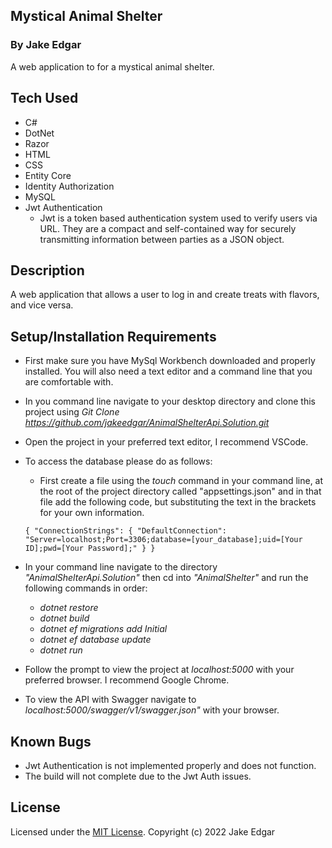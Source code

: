 ## Mystical Animal Shelter

### By Jake Edgar

A web application to for a mystical animal shelter.

## Tech Used

- C#
- DotNet
- Razor
- HTML
- CSS
- Entity Core
- Identity Authorization
- MySQL
- Jwt Authentication
  - Jwt is a token based authentication system used to verify users via URL. They are a compact and self-contained way for securely transmitting information between parties as a JSON object.

## Description

A web application that allows a user to log in and create treats with flavors, and vice versa.

## Setup/Installation Requirements

- First make sure you have MySql Workbench downloaded and properly installed. You will also need a text editor and a command line that you are comfortable with.

- In you command line navigate to your desktop directory and clone this project using _Git Clone https://github.com/jakeedgar/AnimalShelterApi.Solution.git_

- Open the project in your preferred text editor, I recommend VSCode.

- To access the database please do as follows:

  - First create a file using the _touch_ command in your command line, at the root of the project directory called "appsettings.json" and in that file add the following code, but substituting the text in the brackets for your own information.

  ```
  { "ConnectionStrings": { "DefaultConnection": "Server=localhost;Port=3306;database=[your_database];uid=[Your ID];pwd=[Your Password];" } }
  ```

- In your command line navigate to the directory _"AnimalShelterApi.Solution"_ then cd into _"AnimalShelter"_ and run the following commands in order:

  - _dotnet restore_
  - _dotnet build_
  - _dotnet ef migrations add Initial_
  - _dotnet ef database update_
  - _dotnet run_

- Follow the prompt to view the project at _localhost:5000_ with your preferred browser. I recommend Google Chrome.

- To view the API with Swagger navigate to _localhost:5000/swagger/v1/swagger.json"_ with your browser.

## Known Bugs

- Jwt Authentication is not implemented properly and does not function.
- The build will not complete due to the Jwt Auth issues.

## License

Licensed under the [MIT License](LICENSE).
Copyright (c) 2022 Jake Edgar
